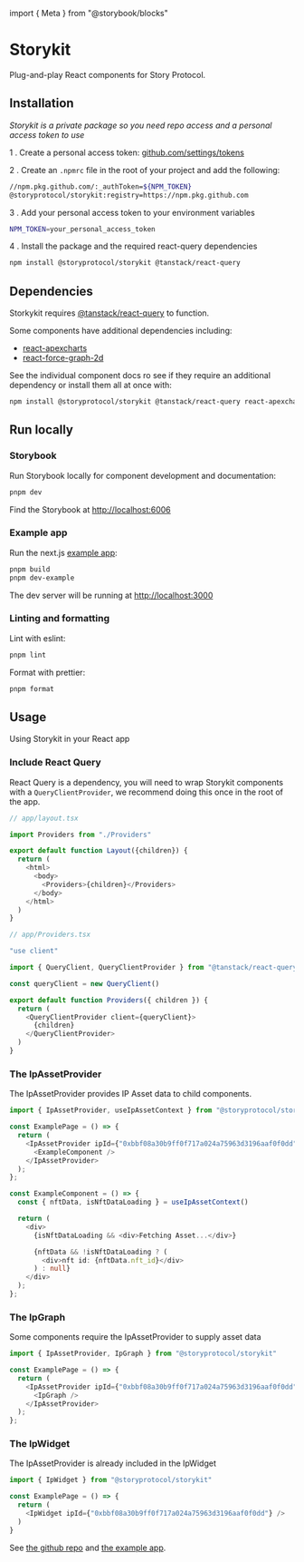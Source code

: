 import { Meta } from "@storybook/blocks"

<Meta title="Introduction" />

# Storykit

Plug-and-play React components for Story Protocol.

## Installation

_Storykit is a private package so you need repo access and a personal access token to use_

1 . Create a personal access token: [github.com/settings/tokens](https://github.com/settings/tokens)

2 . Create an `.npmrc` file in the root of your project and add the following:

```bash
//npm.pkg.github.com/:_authToken=${NPM_TOKEN}
@storyprotocol/storykit:registry=https://npm.pkg.github.com
```

3 . Add your personal access token to your environment variables

```bash
NPM_TOKEN=your_personal_access_token
```

4 . Install the package and the required react-query dependencies

```bash
npm install @storyprotocol/storykit @tanstack/react-query
```

## Dependencies

Storkykit requires [@tanstack/react-query](https://tanstack.com/query/latest) to function.

Some components have additional dependencies including:

- [react-apexcharts](https://www.npmjs.com/package/react-apexcharts)
- [react-force-graph-2d](https://www.npmjs.com/package/react-force-graph-2d)

See the individual component docs ro see if they require an additional dependency or install them all at once with:

```bash
npm install @storyprotocol/storykit @tanstack/react-query react-apexcharts react-force-graph-2d
```

## Run locally

### Storybook

Run Storybook locally for component development and documentation:

```bash
pnpm dev
```

Find the Storybook at [http://localhost:6006](http://localhost:6006)

### Example app

Run the next.js [example app](./examples/next-app/):

```bash
pnpm build
pnpm dev-example
```

The dev server will be running at [http://localhost:3000](http://localhost:3000)

### Linting and formatting

Lint with eslint:

```bash
pnpm lint
```

Format with prettier:

```bash
pnpm format
```

## Usage

Using Storykit in your React app

### Include React Query

React Query is a dependency, you will need to wrap Storykit components with a `QueryClientProvider`, we recommend doing this once in the root of the app.

```typescript
// app/layout.tsx

import Providers from "./Providers"

export default function Layout({children}) {
  return (
    <html>
      <body>
        <Providers>{children}</Providers>
      </body>
    </html>
  )
}
```

```typescript
// app/Providers.tsx

"use client"

import { QueryClient, QueryClientProvider } from "@tanstack/react-query"

const queryClient = new QueryClient()

export default function Providers({ children }) {
  return (
    <QueryClientProvider client={queryClient}>
      {children}
    </QueryClientProvider>
  )
}

```

### The IpAssetProvider

The IpAssetProvider provides IP Asset data to child components.

```typescript
import { IpAssetProvider, useIpAssetContext } from "@storyprotocol/storykit"

const ExamplePage = () => {
  return (
    <IpAssetProvider ipId={"0xbbf08a30b9ff0f717a024a75963d3196aaf0f0dd"}>
      <ExampleComponent />
    </IpAssetProvider>
  );
};

const ExampleComponent = () => {
  const { nftData, isNftDataLoading } = useIpAssetContext()

  return (
    <div>
      {isNftDataLoading && <div>Fetching Asset...</div>}

      {nftData && !isNftDataLoading ? (
        <div>nft id: {nftData.nft_id}</div>
      ) : null}
    </div>
  );
};
```

### The IpGraph

Some components require the IpAssetProvider to supply asset data

```typescript
import { IpAssetProvider, IpGraph } from "@storyprotocol/storykit"

const ExamplePage = () => {
  return (
    <IpAssetProvider ipId={"0xbbf08a30b9ff0f717a024a75963d3196aaf0f0dd"}>
      <IpGraph />
    </IpAssetProvider>
  );
};
```

### The IpWidget

The IpAssetProvider is already included in the IpWidget

```typescript
import { IpWidget } from "@storyprotocol/storykit"

const ExamplePage = () => {
  return (
    <IpWidget ipId={"0xbbf08a30b9ff0f717a024a75963d3196aaf0f0dd"} />
  )
}

```

See [the github repo](https://github.com/storyprotocol/storykit) and [the example app](https://github.com/storyprotocol/storykit/tree/main/examples/next-app).
